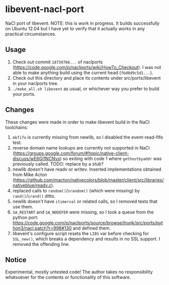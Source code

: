 libevent-nacl-port
==================

NaCl port of libevent. NOTE: this is work in progress. It builds successfully on Ubuntu 12.04 but I have yet to verify that it actually works in any practical circumstances.

Usage
-----

1. Check out commit ```18739766...``` of naclports (https://code.google.com/p/naclports/wiki/HowTo_Checkout). I was not able to make anything build using the current head (```f6d0d9c5d1...```).
2. Check out this directory and place its contents under src/ports/libevent in your naclports tree.
3. ```./make_all.sh libevent``` as usual, or whichever way you prefer to build your ports.

Changes
-------

These changes were made in order to make libevent build in the NaCl toolchains:

1. ```mkfifo``` is currently missing from newlib, so I disabled the event-read-fifo test.
2. reverse domain name lookups are currently not supported in NaCl (https://groups.google.com/forum/#!topic/native-client-discuss/wE6Gl1NCNys) so exiting with code 1 where ```gethostbyaddr``` was previously called. TODO: replace by a stub?
3. newlib doesn't have readv or writev. Inserted implementations obtained from Mike Acton (https://github.com/macton/nativecolors/blob/master/client/src/libraries/nativeblue/readv.c).
4. replaced calls to ```random()```/```srandom()``` (which were missing) by ```rand()```/```srand()``` ditto.
5. newlib doesn't have ```itimerval``` or related calls, so I removed tests that use them.
6. ```SA_RESTART``` and ```SA_NODEFER``` were missing, so I took a queue from the python port: https://code.google.com/p/naclports/source/browse/trunk/src/ports/python3/nacl.patch?r=998#130 and defined them.
7. libevent's configure script resets the ```LIBS``` var before checking for ```SSL_new()```, which breaks a dependency and results in no SSL support. I removed the offending line.

Notice
------

Experimental, mostly untested code! The author takes no responsibility whatsoever for the contents or functionality of this software.
